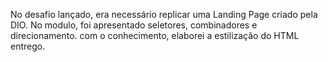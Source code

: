 No desafio lançado, era necessário replicar uma Landing Page criado pela DIO. No modulo, foi apresentado seletores, combinadores e direcionamento. com o conhecimento, elaborei a estilização do HTML entrego.

